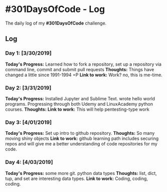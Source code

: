 # #301DaysOfCode - Log
The daily log of my **#301DaysOfCode** challenge.

## Log

### Day 1: [3/30/2019]
**Today's Progress:**
Learned how to fork a repository, set up a repository via command line, commit and submit pull requests
**Thoughts:**
Things have changed a little since 1991-1994 =P
**Link to work:**
Work? no, this is me-time.

### Day 2: [3/31/2019]
**Today's Progress:**
Installed Jupyter and Sublime Text. wrote hello world programs. Progressing through both Udemy and LinuxAcademy python courses.
**Thoughts:**
**Link to work:**
This will help pentesting-type work

### Day 3: [4/01/2019]
**Today's Progress:**
Set up intro to github repository.
**Thoughts:**
So many moving shiny objects
**Link to work:**
github learning path includes securing repos and will give me a better understanding of code repositories for my code.

### Day 4: [4/03/2019]
**Today's Progress:**
some more git. python data types
**Thoughts:**
list, dict, tup, and set are interesting data types.
**Link to work:**
Coding, coding, coding.
